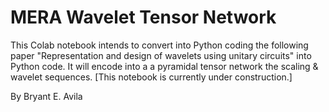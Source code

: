 # MERA Wavelet Tensor Network


This Colab notebook intends to convert into Python coding the following paper "Representation and design of wavelets using unitary circuits" into Python code.
It will encode into a a pyramidal tensor network the scaling & wavelet sequences.
[This notebook is currently under construction.]

By Bryant E. Avila
